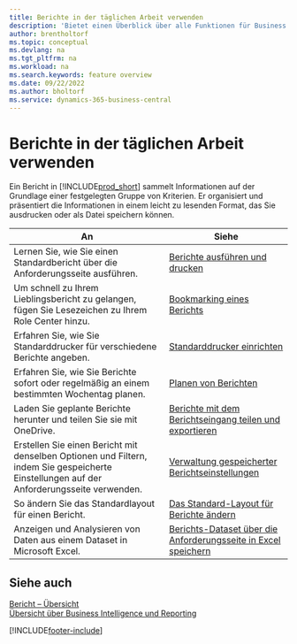 ```yaml
---
title: Berichte in der täglichen Arbeit verwenden
description: 'Bietet einen Überblick über alle Funktionen für Business Intelligence und Reporting, die in Business Central unterstützt werden.'
author: brentholtorf
ms.topic: conceptual
ms.devlang: na
ms.tgt_pltfrm: na
ms.workload: na
ms.search.keywords: feature overview
ms.date: 09/22/2022
ms.author: bholtorf
ms.service: dynamics-365-business-central
---
```

# Berichte in der täglichen Arbeit verwenden

Ein Bericht in [!INCLUDE[prod_short](includes/prod_short.md)] sammelt Informationen auf der Grundlage einer festgelegten Gruppe von Kriterien. Er organisiert und präsentiert die Informationen in einem leicht zu lesenden Format, das Sie ausdrucken oder als Datei speichern können.  

| An | Siehe |
| --- | --- |
| Lernen Sie, wie Sie einen Standardbericht über die Anforderungsseite ausführen. | [Berichte ausführen und drucken](ui-work-report.md) |
| Um schnell zu Ihrem Lieblingsbericht zu gelangen, fügen Sie Lesezeichen zu Ihrem Role Center hinzu. | [Bookmarking eines Berichts](ui-bookmarks.md) |
| Erfahren Sie, wie Sie Standarddrucker für verschiedene Berichte angeben. | [Standarddrucker einrichten](ui-specify-printer-selection-reports.md#default) |
| Erfahren Sie, wie Sie Berichte sofort oder regelmäßig an einem bestimmten Wochentag planen. | [Planen von Berichten](ui-work-report.md#ScheduleReport) |
| Laden Sie geplante Berichte herunter und teilen Sie sie mit OneDrive. | [Berichte mit dem Berichtseingang teilen und exportieren](ui-work-report-inbox.md) |
| Erstellen Sie einen Bericht mit denselben Optionen und Filtern, indem Sie gespeicherte Einstellungen auf der Anforderungsseite verwenden. | [Verwaltung gespeicherter Berichtseinstellungen](reports-saving-reusing-settings.md)|
| So ändern Sie das Standardlayout für einen Bericht. | [Das Standard-Layout für Berichte ändern](ui-how-change-layout-currently-used-report.md) |
| Anzeigen und Analysieren von Daten aus einem Dataset in Microsoft Excel. | [Berichts-Dataset über die Anforderungsseite in Excel speichern](/dynamics365-release-plan/2021wave1/smb/dynamics365-business-central/save-report-dataset-excel-request-page) |

## Siehe auch 

[Bericht – Übersicht](reports-available-reports.md)  
[Übersicht über Business Intelligence und Reporting](ui-work-report.md)  

[!INCLUDE[footer-include](includes/footer-banner.md)]
